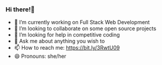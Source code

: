 ### Hi there!👋

- 🔭 I’m currently working on Full Stack Web Development
- 👯 I’m looking to collaborate on some open source projects
- 🤔 I’m looking for help in competitive coding
- 💬 Ask me about anything you wish to
- 📫 How to reach me: https://bit.ly/3RwtU09
- 😄 Pronouns: she/her

